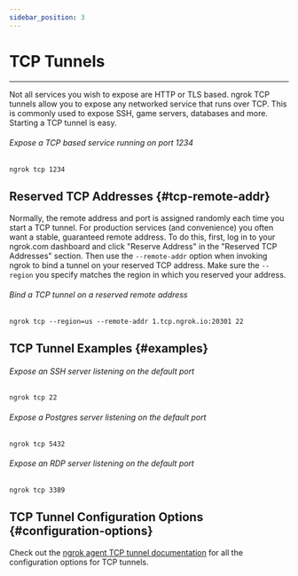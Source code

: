 ```yaml
---
sidebar_position: 3
---
```


# TCP Tunnels
--------------------

Not all services you wish to expose are HTTP or TLS based. ngrok TCP tunnels allow you to expose any networked service that runs over TCP. This is commonly used to expose SSH, game servers, databases and more. Starting a TCP tunnel is easy.

###### Expose a TCP based service running on port 1234

    ngrok tcp 1234

## Reserved TCP Addresses {#tcp-remote-addr}

Normally, the remote address and port is assigned randomly each time you start a TCP tunnel. For production services (and convenience) you often want a stable, guaranteed remote address. To do this, first, log in to your ngrok.com dashboard and click "Reserve Address" in the "Reserved TCP Addresses" section. Then use the `--remote-addr` option when invoking ngrok to bind a tunnel on your reserved TCP address. Make sure the `--region` you specify matches the region in which you reserved your address.

###### Bind a TCP tunnel on a reserved remote address

    ngrok tcp --region=us --remote-addr 1.tcp.ngrok.io:20301 22

## TCP Tunnel Examples {#examples}

###### Expose an SSH server listening on the default port

    ngrok tcp 22

###### Expose a Postgres server listening on the default port

    ngrok tcp 5432

###### Expose an RDP server listening on the default port

    ngrok tcp 3389

## TCP Tunnel Configuration Options {#configuration-options}

Check out the [ngrok agent TCP tunnel documentation](/secure-tunnels/ngrok-agent/reference/ngrok#ngrok-tcp) for all the configuration options for TCP tunnels.
